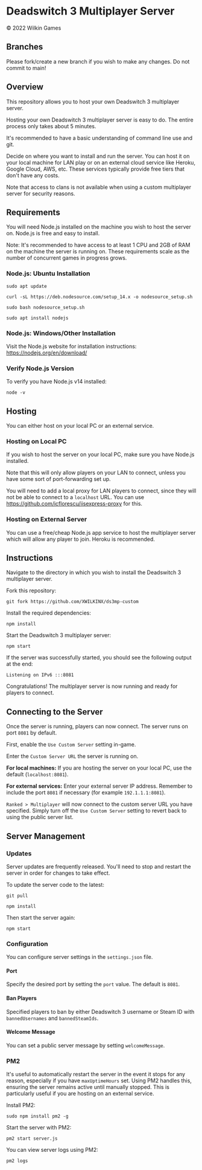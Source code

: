 # Deadswitch 3 Multiplayer Server

© 2022 Wilkin Games

## Branches
Please fork/create a new branch if you wish to make any changes. Do not commit to main!

## Overview
This repository allows you to host your own Deadswitch 3 multiplayer server.

Hosting your own Deadswitch 3 multiplayer server is easy to do. The entire process only takes about 5 minutes.

It's recommended to have a basic understanding of command line use and git.

Decide on where you want to install and run the server. You can host it on your local machine for LAN play or on an external cloud service like Heroku, Google Cloud, AWS, etc. These services typically provide free tiers that don't have any costs.

Note that access to clans is not available when using a custom multiplayer server for security reasons.

## Requirements
You will need Node.js installed on the machine you wish to host the server on. Node.js is free and easy to install.

Note: It's recommended to have access to at least 1 CPU and 2GB of RAM on the machine the server is running on. These requirements scale as the number of concurrent games in progress grows.

### Node.js: Ubuntu Installation

`sudo apt update`

`curl -sL https://deb.nodesource.com/setup_14.x -o nodesource_setup.sh`

`sudo bash nodesource_setup.sh`

`sudo apt install nodejs`

### Node.js: Windows/Other Installation

Visit the Node.js website for installation instructions: https://nodejs.org/en/download/

### Verify Node.js Version

To verify you have Node.js v14 installed: 

`node -v`

## Hosting

You can either host on your local PC or an external service.

### Hosting on Local PC
If you wish to host the server on your local PC, make sure you have Node.js installed. 

Note that this will only allow players on your LAN to connect, unless you have some sort of port-forwarding set up.

You will need to add a local proxy for LAN players to connect, since they will not be able to connect to a `localhost` URL. You can use https://github.com/icflorescu/iisexpress-proxy for this.

### Hosting on External Server
You can use a free/cheap Node.js app service to host the multiplayer server which will allow any player to join. Heroku is recommended.

## Instructions
Navigate to the directory in which you wish to install the Deadswitch 3 multiplayer server.

Fork this repository:

`git fork https://github.com/XWILKINX/ds3mp-custom`

Install the required dependencies:

`npm install`

Start the Deadswitch 3 multiplayer server:

`npm start`

If the server was successfully started, you should see the following output at the end:

`Listening on IPv6 :::8081`

Congratulations! The multiplayer server is now running and ready for players to connect.

## Connecting to the Server

Once the server is running, players can now connect. The server runs on port `8081` by default.

First, enable the `Use Custom Server` setting in-game. 

Enter the `Custom Server URL` the server is running on.

**For local machines:** If you are hosting the server on your local PC, use the default (`localhost:8081`).

**For external services:** Enter your external server IP address. Remember to include the port `8081` if necessary (for example `192.1.1.1:8081`).

`Ranked > Multiplayer` will now connect to the custom server URL you have specified. Simply turn off the `Use Custom Server` setting to revert back to using the public server list.

## Server Management

### Updates

Server updates are frequently released. You'll need to stop and restart the server in order for changes to take effect.

To update the server code to the latest:

`git pull`

`npm install`

Then start the server again:

`npm start`

### Configuration

You can configure server settings in the `settings.json` file.

#### Port

Specify the desired port by setting the `port` value. The default is `8081`.

#### Ban Players

Specified players to ban by either Deadswitch 3 username or Steam ID with `bannedUsernames` and `bannedSteamIds`.

#### Welcome Message

You can set a public server message by setting `welcomeMessage`.

### PM2

It's useful to automatically restart the server in the event it stops for any reason, especially if you have `maxUptimeHours` set. Using PM2 handles this, ensuring the server remains active until manually stopped. This is particularly useful if you are hosting on an external service.

Install PM2:

`sudo npm install pm2 -g`

Start the server with PM2:

`pm2 start server.js`

You can view server logs using PM2:

`pm2 logs`
